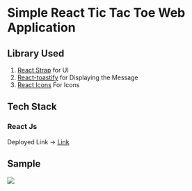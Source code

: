 # Simple React Tic Tac Toe Web Application 


## Library Used 
1. [React Strap](https://reactstrap.github.io/) for UI 
2. [React-toastify](https://fkhadra.github.io/react-toastify/introduction) for Displaying the Message 
3. [React Icons](https://react-icons.github.io/react-icons/) For Icons 

## Tech Stack 
### React Js 

Deployed Link &rarr; [Link](https://tic-tac-toe-using-reactt.netlify.app/)

## Sample 
![](./React%20App%20%E2%80%94%20Mozilla%20Firefox%202023-05-26%2016-33-16.gif)